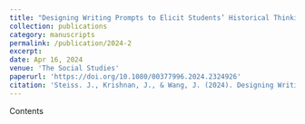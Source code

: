 ```yaml
---
title: "Designing Writing Prompts to Elicit Students’ Historical Thinking"
collection: publications
category: manuscripts
permalink: /publication/2024-2
excerpt: 
date: Apr 16, 2024
venue: 'The Social Studies'
paperurl: 'https://doi.org/10.1080/00377996.2024.2324926'
citation: 'Steiss. J., Krishnan, J., & Wang, J. (2024). Designing Writing Prompts to Elicit Students’ Historical Thinking. <i>The Social Studies</i>. 1(2).'
---
```


Contents
